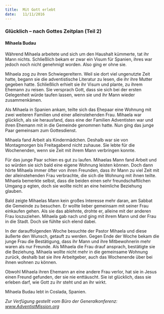```yaml
---
title:  Mit Gott erlebt
date:   11/11/2016
---
```


### Glücklich – nach Gottes Zeitplan (Teil 2)

#### Mihaela Budau

Während Mihaela arbeitete und sich um den Haushalt kümmerte, tat ihr Mann nichts. Schließlich bekam er zwar ein Visum für Spanien, ihres war jedoch noch nicht genehmigt worden. Also ging er ohne sie.

Mihaela zog zu ihren Schwiegereltern. Weil sie dort viel ungenutzte Zeit hatte, begann sie die adventistische Literatur zu lesen, die ihr ihre Mutter gegeben hatte. Schließlich erhielt sie ihr Visum und plante, zu ihrem Ehemann zu reisen. Sie versprach Gott, dass sie sich bei der ersten Gelegenheit würde taufen lassen, wenn sie und ihr Mann wieder zusammenkämen.

Als Mihaela in Spanien ankam, teilte sich das Ehepaar eine Wohnung mit zwei weiteren Familien und einer alleinstehenden Frau. Mihaela war glücklich, als sie herausfand, dass eine der Familien Adventisten war und ihren Ehemann mit in die Gemeinde genommen hatte. Nun ging das junge Paar gemeinsam zum Gottesdienst.

Mihaela fand Arbeit als Kindermädchen. Deshalb war sie von Montagmorgen bis Freitagabend nicht zuhause. Sie lebte für die Wochenenden, wenn sie Zeit mit ihrem Mann verbringen konnte.

Für das junge Paar schien es gut zu laufen. Mihaelas Mann fand Arbeit und so würden sie sich bald eine eigene Wohnung leisten können. Doch dann hörte Mihaela immer öfter von ihren Freunden, dass ihr Mann zu viel Zeit mit der alleinstehenden Frau verbrachte, die sich die Wohnung mit ihnen teilte. Mihaela bemerkte selbst, dass die beiden einen sehr freundschaftlichen Umgang p egten, doch sie wollte nicht an eine heimliche Beziehung glauben.

Bald zeigte Mihaelas Mann kein großes Interesse mehr daran, am Sabbat die Gemeinde zu besuchen. Er wollte lieber gemeinsam mit seiner Frau einkaufen gehen. Als sie das ablehnte, drohte er, alleine mit der anderen Frau loszuziehen. Mihaela gab nach und ging mit ihrem Mann und der Frau in die Stadt. Doch sie fühlte sich elend dabei.

In der darauffolgenden Woche besuchte der Pastor Mihaela und diese äußerte den Wunsch, getauft zu werden. Gegen Ende der Woche bekam die junge Frau die Bestätigung, dass ihr Mann und ihre Mitbewohnerin mehr waren als nur Freunde. Als Mihaela die Frau drauf ansprach, bestätigte sie die Beziehung. Mihaela wollte nicht mehr in die gemeinsame Wohnung zurück, deshalb bat sie ihre Arbeitgeber, auch das Wochenende über bei ihnen wohnen zu können.

Obwohl Mihaela ihren Ehemann an eine andere Frau verlor, hat sie in Jesus einen Freund gefunden, der sie nie enttäuscht. Sie ist glücklich, dass sie erleben darf, wie Gott zu ihr steht und an ihr wirkt.

Mihaela Budau lebt in Coslada, Spanien.

*Zur Verfügung gestellt vom Büro der Generalkonferenz: www.AdventistMission.org*